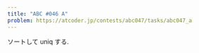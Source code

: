 ```yaml
---
title: "ABC #046 A"
problem: https://atcoder.jp/contests/abc047/tasks/abc047_a
---
```

ソートして uniq する.
